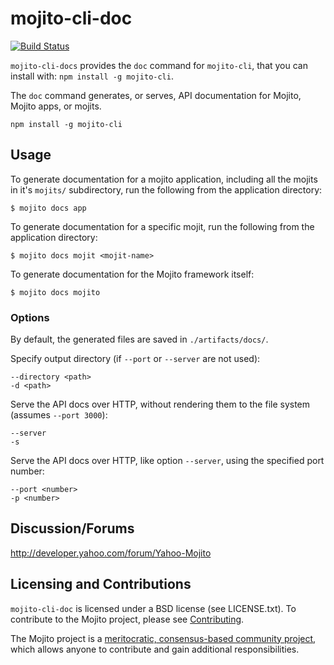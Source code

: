 mojito-cli-doc
==========

[![Build Status](https://travis-ci.org/yahoo/mojito-cli-doc.png?branch=develop)](https://travis-ci.org/yahoo/mojito-cli-doc)

`mojito-cli-docs` provides the `doc` command for `mojito-cli`, that you can install with: `npm install -g mojito-cli`.

The `doc` command generates, or serves, API documentation for Mojito, Mojito apps, 
or mojits.


    npm install -g mojito-cli

Usage
-----

To generate documentation for a mojito application, including all the mojits in it's `mojits/` subdirectory, 
run the following from the application directory:

    $ mojito docs app

To generate documentation for a specific mojit, run the following from the application directory:

    $ mojito docs mojit <mojit-name>

To generate documentation for the Mojito framework itself:

    $ mojito docs mojito

### Options

By default, the generated files are saved in `./artifacts/docs/`.

Specify output directory (if `--port` or `--server` are not used):

    --directory <path>
    -d <path>

Serve the API docs over HTTP, without rendering them to the file system (assumes `--port 3000`):

    --server
    -s


Serve the API docs over HTTP, like option `--server`, using the specified port number:

    --port <number>
    -p <number>


Discussion/Forums
-----------------

http://developer.yahoo.com/forum/Yahoo-Mojito

Licensing and Contributions
---------------------------

`mojito-cli-doc` is licensed under a BSD license (see LICENSE.txt). To contribute to the Mojito project, 
please see [Contributing](https://github.com/yahoo/mojito/wiki/Contributing-Code-to-Mojito).

The Mojito project is a [meritocratic, consensus-based community project](https://github.com/yahoo/mojito/wiki/Governance-Model),
which allows anyone to contribute and gain additional responsibilities.
